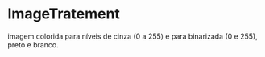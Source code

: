 # ImageTratement
imagem colorida para níveis de cinza (0 a 255) e para binarizada (0 e 255), preto e branco.
